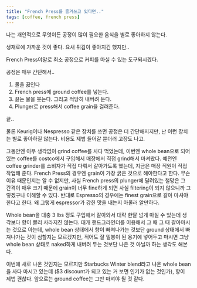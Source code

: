 ```yaml
---
title: "French Press를 즐겨쓰고 있다면.."
tags: [coffee, french press]
---
```

나는 개인적으로 무엇이든 공정이 많이 필요한 음식을 별로 좋아하지 않는다.

생재료에 가까운 것이 좋다. 요새 튀김이 좋아지긴 했지만..

French Press야말로 최소 공정으로 커피를 마실 수 있는 도구되시겠다.

공정은 매우 간단해서..
1. 물을 끓인다
1. French press에 ground coffee를 넣는다.
1. 끓는 물을 붓는다. 그리고 적당히 내버려 둔다.
1. Plunger로 press해서 coffee grain을 걸러준다.

끝..

물론 Keurig이나 Nespresso 같은 장치를 쓰면 공정은 더 간단해지지만, 난 이런 장치는 별로 좋아하질 않는다. 비용도 제법 들어갈 뿐더러 고장도 나고.

그동안엔 아무 생각없이 grind coffee를 사다 먹었는데, 이번엔 whole bean으로 되어있는 coffee를 costco에서 구입해서 매장에서 직접 grind해서 마셔봤다. 예전엔 coffee grinder를 소비자가 직접 다뤄서 갈아가도록 했는데, 지금은 매장 직원이 직접 작업해 준다. French Press의 경우엔 grain이 가장 굵은 것으로 해야한다고 한다. 무슨 이유 때문인지는 알 수 없지만, 사실 French press의 plunger에 달려있는 철망은 그 간격이 매우 크기 때문에 grain이 너무 fine하게 되면 사실 filtering이 되지 않으니까 그렇겠구나 이해할 수 있다. 반대로 Espresso의 경우에는 finest grain으로 갈아 마셔야 한다고 한다. 왜 그렇게 espressor가 강한 맛을 내는지 아울러 알만하다. 

Whole bean을 대충 3 lbs 정도 구입해서 갈아와서 대략 한달 넘게 마실 수 있는데 생각보다 향이 빨리 사라지진 않는다. 대개 핸드그라인더를 이용해서 그 때 그 때 갈아마시는 것으로 아는데, whole bean 상태에서 향이 빠져나가는 것보단 ground 상태에서 빠져나가는 것이 심할지는 모르겠지만, 적어도 잘 밀봉이 된 용기에 넣어두고 마시면 그냥 whole bean 상태로 naked하게 내버려 두는 것보단 나은 것 아닐까 하는 생각도 해본다.

이번에 새로 나온 것인지는 모르지만 Starbucks Winter blend라고 나온 whole bean을 사다 마시고 있는데 ($3 discount가 되고 있는 거 보면 인기가 없는 것인가), 향이 제법 괜찮다. 앞으로는 ground coffee는 그만 마셔야 될 것 같다. 